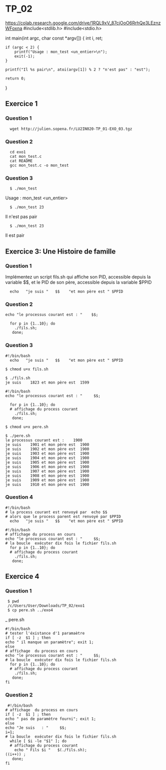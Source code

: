 # TP_02

https://colab.research.google.com/drive/1RQL9xV_87cjOoO6RrhQe3LEznzWFoxna
#include<stdlib.h>
#include<stdio.h>

int main(int argc, char const *argv[])
{
	int i, ret;

	if (argc < 2) {
		printf("Usage : mon_test <un_entier>\n");
		exit(-1);
	}

	printf("Il %s pair\n", atoi(argv[1]) % 2 ? "n'est pas" : "est");

	return 0;
}

## Exercice 1

### Question 1
```shell
  wget http://julien.sopena.fr/LU2IN020-TP_01-EXO_03.tgz
```
 
### Question 2
```shell
  cd exo1
  cat mon_test.c
  cat README
  gcc mon_test.c -o mon_test
```



### Question 3

```shell
  $	./mon_test 
```
   Usage : mon_test <un_entier>
```shell
  $	./mon_test 23
```
   Il n'est pas pair
```shell
  $	./mon_test 23
```
   Il est pair

## Exercice 3:  Une Histoire de famille
### Question 1
Implémentez un script fils.sh qui affiche son PID, accessible depuis la variable $$, et le PID de son père, accessible depuis la variable $PPID
```shell
  echo   "je suis "   $$    "et mon père est " $PPID
```
### Question 2
```shell
echo "le processus courant est : "    $$;

  for p in {1..10}; do
    ./fils.sh;
   done;
```

### Question 3
```shell
#!/bin/bash
  echo   "je suis "   $$    "et mon père est " $PPID
```
```shell
$ chmod u+x fils.sh

$ ./fils.sh
je suis    1823 et mon père est  1599
```


```shell
#!/bin/bash
echo "le processus courant est : "     $$;

  for p in {1..10}; do
  # affichage du process courant
    ./fils.sh;
   done;

```


```shell
$ chmod u+x pere.sh

$ ./pere.sh
le processus courant est :    1900
je suis    1901 et mon père est  1900
je suis    1902 et mon père est  1900
je suis    1903 et mon père est  1900
je suis    1904 et mon père est  1900
je suis    1905 et mon père est  1900
je suis    1906 et mon père est  1900
je suis    1907 et mon père est  1900
je suis    1908 et mon père est  1900
je suis    1909 et mon père est  1900
je suis    1910 et mon père est  1900

```

### Question 4
```shell
#!/bin/bash
# la process courant est renvoyé par  echo $$
# alors que le process parent est renvoyé par $PPID
  echo   "je suis "   $$    "et mon père est " $PPID
```

```shell
#!/bin/bash
# affichage du process en cours
echo "le processus courant est : "     $$;
# la boucle  exécuter dix fois le fichier fils.sh
  for p in {1..10}; do
  # affichage du process courant
    ./fils.sh;
   done;
```

##  Exercice 4
### Question 1
```shell
 $ pwd
 /c/Users/User/Downloads/TP_02/exo1
 $ cp pere.sh ../exo4
```

_ pere.sh
```shell
#!/bin/bash
# tester l'éxistance d'1 paramaètre
if [ -z  $1 ] ; then
echo " il manque un paramètre"; exit 1;
else
# affichage  du process en cours
echo "le processus courant est : "     $$;
# la boucle  exécuter dix fois le fichier fils.sh
  for p in {1..10}; do
  # affichage du process courant
    ./fils.sh;
   done;
fi

```


### Question 2
```shell
 #!/bin/bash
# affichage  du process en cours
if [ -z  $1 ] ; then
echo " pas de paramètre fourni"; exit 1;
else
echo "Je suis   : "     $$;
i=1;
# la boucle  exécuter dix fois le fichier fils.sh
  while [ $i -le "$1" ]; do
  # affichage du process courant
    echo " Fils $i "   $(./fils.sh);
((i++)) ;
   done;
fi

```
